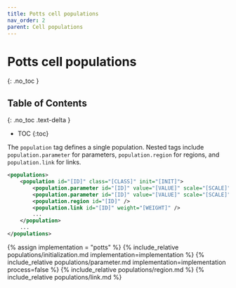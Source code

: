 ```yaml
---
title: Potts cell populations
nav_order: 2
parent: Cell populations
---
```


# Potts cell populations
{: .no_toc }

## Table of Contents
{: .no_toc .text-delta }

- TOC
{:toc}

The `population` tag defines a single population.
Nested tags include `population.parameter` for parameters, `population.region` for regions, and `population.link` for links.

```xml
<populations>
    <population id="[ID]" class="[CLASS]" init="[INIT]">
        <population.parameter id="[ID]" value="[VALUE]" scale="[SCALE]" />
        <population.parameter id="[ID]" value="[VALUE]" scale="[SCALE]" module="[MODULE]" />
        <population.region id="[ID]" />
        <population.link id="[ID]" weight="[WEIGHT]" />
        ...
    </population>
    ...
</populations>
```

{% assign implementation = "potts" %}
{% include_relative populations/initialization.md implementation=implementation %}
{% include_relative populations/parameter.md implementation=implementation process=false %}
{% include_relative populations/region.md %}
{% include_relative populations/link.md %}
